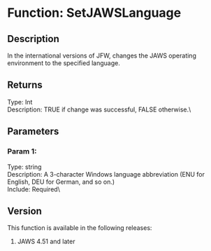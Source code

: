 # Function: SetJAWSLanguage

## Description

In the international versions of JFW, changes the JAWS operating
environment to the specified language.

## Returns

Type: Int\
Description: TRUE if change was successful, FALSE otherwise.\

## Parameters

### Param 1:

Type: string\
Description: A 3-character Windows language abbreviation (ENU for
English, DEU for German, and so on.)\
Include: Required\

## Version

This function is available in the following releases:

1.  JAWS 4.51 and later
